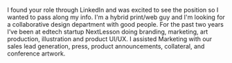 I found your role through LinkedIn and was excited to see the position so I wanted to pass along my info. I'm a hybrid print/web guy and I'm looking for a collaborative design department with good people. For the past two years I’ve been at edtech startup NextLesson doing branding, marketing, art production, illustration and product UI/UX. I assisted Marketing with our sales lead generation, press, product announcements, collateral, and conference artwork.
